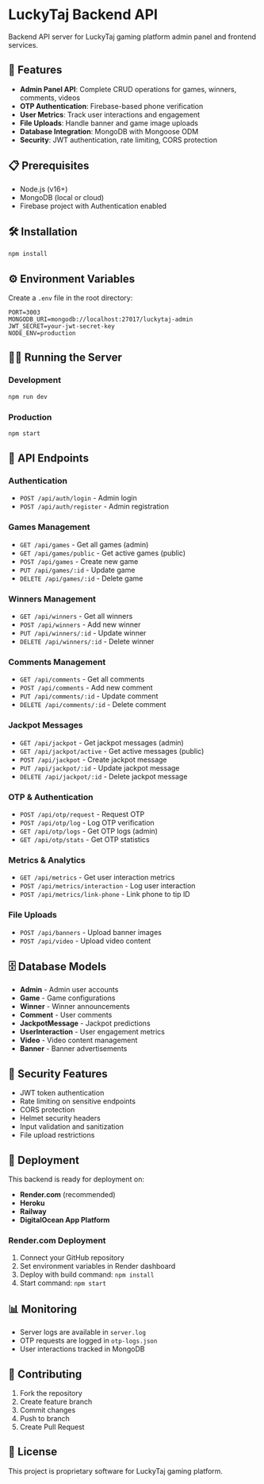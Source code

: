 # LuckyTaj Backend API

Backend API server for LuckyTaj gaming platform admin panel and frontend services.

## 🚀 Features

- **Admin Panel API**: Complete CRUD operations for games, winners, comments, videos
- **OTP Authentication**: Firebase-based phone verification
- **User Metrics**: Track user interactions and engagement
- **File Uploads**: Handle banner and game image uploads
- **Database Integration**: MongoDB with Mongoose ODM
- **Security**: JWT authentication, rate limiting, CORS protection

## 📋 Prerequisites

- Node.js (v16+)
- MongoDB (local or cloud)
- Firebase project with Authentication enabled

## 🛠 Installation

```bash
npm install
```

## ⚙️ Environment Variables

Create a `.env` file in the root directory:

```env
PORT=3003
MONGODB_URI=mongodb://localhost:27017/luckytaj-admin
JWT_SECRET=your-jwt-secret-key
NODE_ENV=production
```

## 🏃‍♂️ Running the Server

### Development
```bash
npm run dev
```

### Production
```bash
npm start
```

## 📡 API Endpoints

### Authentication
- `POST /api/auth/login` - Admin login
- `POST /api/auth/register` - Admin registration

### Games Management
- `GET /api/games` - Get all games (admin)
- `GET /api/games/public` - Get active games (public)
- `POST /api/games` - Create new game
- `PUT /api/games/:id` - Update game
- `DELETE /api/games/:id` - Delete game

### Winners Management
- `GET /api/winners` - Get all winners
- `POST /api/winners` - Add new winner
- `PUT /api/winners/:id` - Update winner
- `DELETE /api/winners/:id` - Delete winner

### Comments Management
- `GET /api/comments` - Get all comments
- `POST /api/comments` - Add new comment
- `PUT /api/comments/:id` - Update comment
- `DELETE /api/comments/:id` - Delete comment

### Jackpot Messages
- `GET /api/jackpot` - Get jackpot messages (admin)
- `GET /api/jackpot/active` - Get active messages (public)
- `POST /api/jackpot` - Create jackpot message
- `PUT /api/jackpot/:id` - Update jackpot message
- `DELETE /api/jackpot/:id` - Delete jackpot message

### OTP & Authentication
- `POST /api/otp/request` - Request OTP
- `POST /api/otp/log` - Log OTP verification
- `GET /api/otp/logs` - Get OTP logs (admin)
- `GET /api/otp/stats` - Get OTP statistics

### Metrics & Analytics
- `GET /api/metrics` - Get user interaction metrics
- `POST /api/metrics/interaction` - Log user interaction
- `POST /api/metrics/link-phone` - Link phone to tip ID

### File Uploads
- `POST /api/banners` - Upload banner images
- `POST /api/video` - Upload video content

## 🗄️ Database Models

- **Admin** - Admin user accounts
- **Game** - Game configurations
- **Winner** - Winner announcements
- **Comment** - User comments
- **JackpotMessage** - Jackpot predictions
- **UserInteraction** - User engagement metrics
- **Video** - Video content management
- **Banner** - Banner advertisements

## 🔐 Security Features

- JWT token authentication
- Rate limiting on sensitive endpoints
- CORS protection
- Helmet security headers
- Input validation and sanitization
- File upload restrictions

## 🚀 Deployment

This backend is ready for deployment on:
- **Render.com** (recommended)
- **Heroku**
- **Railway**
- **DigitalOcean App Platform**

### Render.com Deployment

1. Connect your GitHub repository
2. Set environment variables in Render dashboard
3. Deploy with build command: `npm install`
4. Start command: `npm start`

## 📊 Monitoring

- Server logs are available in `server.log`
- OTP requests are logged in `otp-logs.json`
- User interactions tracked in MongoDB

## 🤝 Contributing

1. Fork the repository
2. Create feature branch
3. Commit changes
4. Push to branch
5. Create Pull Request

## 📄 License

This project is proprietary software for LuckyTaj gaming platform.